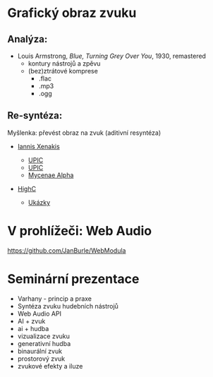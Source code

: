 # Grafický obraz zvuku

## Analýza:

- Louis Armstrong, _Blue, Turning Grey Over You_, 1930, remastered
  - kontury nástrojů a zpěvu
  - (bez)ztrátové komprese
    - .flac
    - .mp3
    - .ogg

## Re-syntéza:

Myšlenka: převést obraz na zvuk (aditivní resyntéza)

- [Iannis Xenakis](https://en.wikipedia.org/wiki/Iannis_Xenakis)

  - [UPIC](https://en.wikipedia.org/wiki/UPIC)
  - [UPIC](https://centre-iannis-xenakis.org/cix_upic_presentation)
  - [Mycenae Alpha](https://youtu.be/gl-g9Em6Eow)

- [HighC](https://highc.org/)
  - [Ukázky](http://www.highc.org/samples)

# V prohlížeči: Web Audio

https://github.com/JanBurle/WebModula

# Seminární prezentace

- Varhany - princip a praxe
- Syntéza zvuku hudebních nástrojů
- Web Audio API
- AI + zvuk
- ai + hudba
- vizualizace zvuku
- generativní hudba
- binaurální zvuk
- prostorový zvuk
- zvukové efekty a iluze
